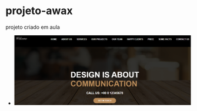 # projeto-awax
 projeto criado em aula
<ul>
    <li><a href="https://fernandoromeroalves.github.io/projeto-awax/home.html"><img src="assets/imagens/Captura.png" alt=""></a>      
</ul>

